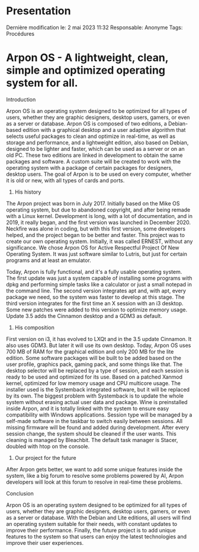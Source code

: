 # Presentation

Dernière modification le: 2 mai 2023 11:32
Responsable: Anonyme
Tags: Procédures

# Arpon OS - A lightweight, clean, simple and optimized operating system for all.

Introduction

Arpon OS is an operating system designed to be optimized for all types of users, whether they are graphic designers, desktop users, gamers, or even as a server or database. Arpon OS is composed of two editions, a Debian-based edition with a graphical desktop and a user adaptive algorithm that selects useful packages to clean and optimize in real-time, as well as storage and performance, and a lightweight edition, also based on Debian, designed to be lighter and faster, which can be used as a server or on an old PC. These two editions are linked in development to obtain the same packages and software. A custom suite will be created to work with the operating system with a package of certain packages for designers, desktop users. The goal of Arpon is to be used on every computer, whether it is old or new, with all types of cards and ports.

1. His history

The Arpon project was born in July 2017. Initially based on the Mike OS operating system, but due to abandoned copyright, and after being remade with a Linux kernel. Development is long, with a lot of documentation, and in 2019, it really began, and the first version was launched in December 2020. Neckfire was alone in coding, but with this first version, some developers helped, and the project began to be better and faster. This project was to create our own operating system. Initially, it was called ERNEST, without any significance. We chose Arpon OS for Active Respectful Project Of New Operating System. It was just software similar to Lutris, but just for certain programs and at least an emulator.

Today, Arpon is fully functional, and it's a fully usable operating system. The first update was just a system capable of installing some programs with dpkg and performing simple tasks like a calculator or just a small notepad in the command line. The second version integrates apt and, with apt, every package we need, so the system was faster to develop at this stage. The third version integrates for the first time an X session with an i3 desktop. Some new patches were added to this version to optimize memory usage. Update 3.5 adds the Cinnamon desktop and a GDM3 as default.

1. His composition

First version on i3, it has evolved to LXQt and in the 3.5 update Cinnamon. It also uses GDM3. But later it will use its own desktop. Today, Arpon OS uses 700 MB of RAM for the graphical edition and only 200 MB for the lite edition. Some software packages will be built to be added based on the user profile, graphics pack, gaming pack, and some things like that. The desktop selector will be replaced by a type of session, and each session is ready to be used and optimized for its use. Based on a patched Xanmod kernel, optimized for low memory usage and CPU multicore usage. The installer used is the Systemback integrated software, but it will be replaced by its own. The biggest problem with Systemback is to update the whole system without erasing actual user data and package. Wine is preinstalled inside Arpon, and it is totally linked with the system to ensure easy compatibility with Windows applications. Session type will be managed by a self-made software in the taskbar to switch easily between sessions. All missing firmware will be found and added during development. After every session change, the system should be cleaned if the user wants. This cleaning is managed by Bleachbit. The default task manager is Stacer, doubled with htop on the console.

1. Our project for the future

After Arpon gets better, we want to add some unique features inside the system, like a big forum to resolve some problems powered by AI, Arpon developers will look at this forum to resolve in real-time these problems.

Conclusion

Arpon OS is an operating system designed to be optimized for all types of users, whether they are graphic designers, desktop users, gamers, or even as a server or database. With the Debian and Lite editions, all users will find an operating system suitable for their needs, with constant updates to improve their performance. Finally, the future project is to add unique features to the system so that users can enjoy the latest technologies and improve their user experiences.